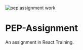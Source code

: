 ![pep assignment work](https://user-images.githubusercontent.com/94375735/213691477-fb860d23-6e68-4bad-b203-1fa7a7d239c4.gif)
# PEP-Assignment
An assignment in React Training.
